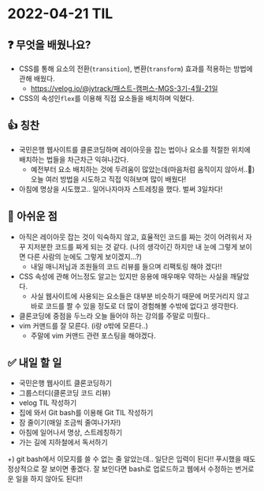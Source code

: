 # 2022-04-21 TIL

## ❓ 무엇을 배웠나요?
- CSS를 통해 요소의 전환(`transition`), 변환(`transform`) 효과를 적용하는 방법에 관해 배웠다.
  - https://velog.io/@jytrack/패스트-캠퍼스-MGS-3기-4월-21일
- CSS의 속성인`flex`를 이용해 직접 요소들을 배치하며 익혔다.

## 👍 칭찬
- 국민은행 웹사이트를 클론코딩하며 레이아웃을 잡는 법이나 요소를 적절한 위치에 배치하는 법들을 차근차근 익혀나갔다.
  - 예전부터 요소 배치하는 것에 두려움이 많았는데(마음처럼 움직이지 않아서..🥲) 오늘 여러 방법을 시도하고 직접 익혀보며 많이 배웠다!
- 아침에 명상을 시도했고.. 일어나자마자 스트레칭을 했다. 벌써 3일차다!

## 🥲 아쉬운 점
- 아직은 레이아웃 잡는 것이 익숙하지 않고, 효율적인 코드를 짜는 것이 어려워서 자꾸 지저분한 코드를 짜게 되는 것 같다. (나의 생각이긴 하지만 내 눈에 그렇게 보이면 다른 사람의 눈에도 그렇게 보이겠지...?)
  - 내일 매니저님과 조원들의 코드 리뷰를 들으며 리팩토링 해야 겠다!!
- CSS 속성에 관해 어느정도 알고는 있지만 응용에 매우매우  약하는 사실을 깨달았다.
  - 사실 웹사이트에 사용되는 요소들은 대부분 비슷하기 때문에 머뭇거리지 않고 바로 코드를 짤 수 있을 정도로 더 많이 경험해볼 수밖에 없다고 생각한다.
- 클론코딩에 중점을 두느라 오늘 들어야 하는 강의를 주말로 미뤘다..
- vim 커맨드를 잘 모른다. (i랑 o밖에 모른다..)
  - 주말에 vim 커맨드 관련 포스팅을 해야겠다.

## ✅ 내일 할 일
- 국민은행 웹사이트 클론코딩하기
- 그룹스터디(클론코딩 코드 리뷰)
- velog TIL 작성하기
- 집에 와서 Git bash를 이용해 Git TIL 작성하기
- 잠 줄이기(매일 조금씩 줄여나가자!)
- 아침에 일어나서 명상, 스트레칭하기
- 가는 길에 지하철에서 독서하기

+) git bash에서 이모지를 쓸 수 없는 줄 알았는데.. 일단은 입력이 된다!! 푸시했을 때도 정상적으로 잘 보이면 좋겠다. 잘 보인다면 bash로 업로드하고 웹에서 수정하는 번거로운 일을 하지 않아도 된다!!
